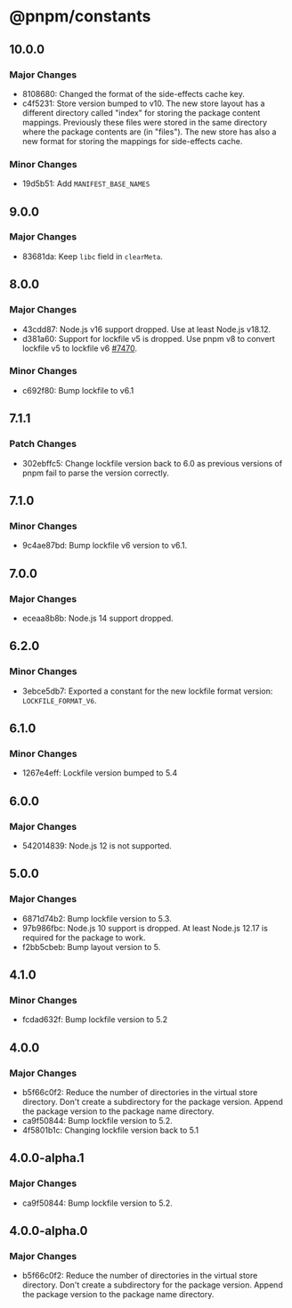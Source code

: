 # @pnpm/constants

## 10.0.0

### Major Changes

- 8108680: Changed the format of the side-effects cache key.
- c4f5231: Store version bumped to v10. The new store layout has a different directory called "index" for storing the package content mappings. Previously these files were stored in the same directory where the package contents are (in "files"). The new store has also a new format for storing the mappings for side-effects cache.

### Minor Changes

- 19d5b51: Add `MANIFEST_BASE_NAMES`

## 9.0.0

### Major Changes

- 83681da: Keep `libc` field in `clearMeta`.

## 8.0.0

### Major Changes

- 43cdd87: Node.js v16 support dropped. Use at least Node.js v18.12.
- d381a60: Support for lockfile v5 is dropped. Use pnpm v8 to convert lockfile v5 to lockfile v6 [#7470](https://github.com/pnpm/pnpm/pull/7470).

### Minor Changes

- c692f80: Bump lockfile to v6.1

## 7.1.1

### Patch Changes

- 302ebffc5: Change lockfile version back to 6.0 as previous versions of pnpm fail to parse the version correctly.

## 7.1.0

### Minor Changes

- 9c4ae87bd: Bump lockfile v6 version to v6.1.

## 7.0.0

### Major Changes

- eceaa8b8b: Node.js 14 support dropped.

## 6.2.0

### Minor Changes

- 3ebce5db7: Exported a constant for the new lockfile format version: `LOCKFILE_FORMAT_V6`.

## 6.1.0

### Minor Changes

- 1267e4eff: Lockfile version bumped to 5.4

## 6.0.0

### Major Changes

- 542014839: Node.js 12 is not supported.

## 5.0.0

### Major Changes

- 6871d74b2: Bump lockfile version to 5.3.
- 97b986fbc: Node.js 10 support is dropped. At least Node.js 12.17 is required for the package to work.
- f2bb5cbeb: Bump layout version to 5.

## 4.1.0

### Minor Changes

- fcdad632f: Bump lockfile version to 5.2

## 4.0.0

### Major Changes

- b5f66c0f2: Reduce the number of directories in the virtual store directory. Don't create a subdirectory for the package version. Append the package version to the package name directory.
- ca9f50844: Bump lockfile version to 5.2.
- 4f5801b1c: Changing lockfile version back to 5.1

## 4.0.0-alpha.1

### Major Changes

- ca9f50844: Bump lockfile version to 5.2.

## 4.0.0-alpha.0

### Major Changes

- b5f66c0f2: Reduce the number of directories in the virtual store directory. Don't create a subdirectory for the package version. Append the package version to the package name directory.
